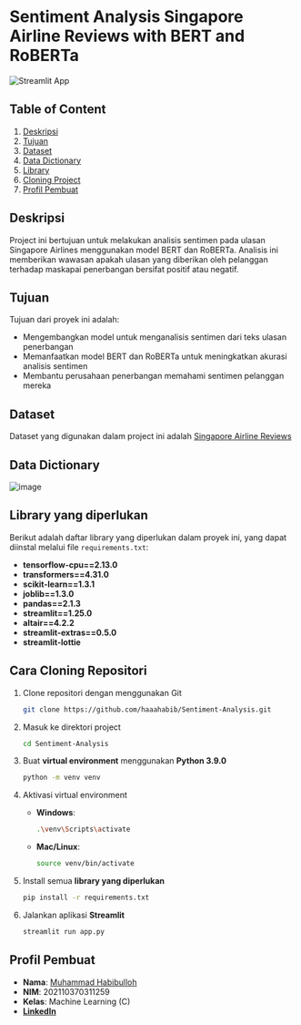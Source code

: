 # Sentiment Analysis Singapore Airline Reviews with BERT and RoBERTa

![Streamlit App](https://github.com/user-attachments/assets/2d2b4a44-1adf-4f3f-ad47-411e55abcf02)

## Table of Content

1. [Deskripsi](#Deskripsi)
2. [Tujuan](#Tujuan)
3. [Dataset](#Dataset)
4. [Data Dictionary](#Data-Dictionary)
5. [Library](#library-yang-diperlukan)
6. [Cloning Project](#Cara-Cloning-Repositori)
7. [Profil Pembuat](#Profil-Pembuat)

## Deskripsi

Project ini bertujuan untuk melakukan analisis sentimen pada ulasan Singapore Airlines menggunakan model BERT dan RoBERTa. Analisis ini memberikan wawasan apakah ulasan yang diberikan oleh pelanggan terhadap maskapai penerbangan bersifat positif atau negatif.

## Tujuan

Tujuan dari proyek ini adalah:
- Mengembangkan model untuk menganalisis sentimen dari teks ulasan penerbangan
- Memanfaatkan model BERT dan RoBERTa untuk meningkatkan akurasi analisis sentimen
- Membantu perusahaan penerbangan memahami sentimen pelanggan mereka

## Dataset
Dataset yang digunakan dalam project ini adalah [Singapore Airline Reviews](https://www.kaggle.com/datasets/kanchana1990/singapore-airlines-reviews)

## Data Dictionary
![image](https://github.com/user-attachments/assets/13a1b8af-6388-4ee8-ac4a-3ae1c2324f9f)

## Library yang diperlukan
Berikut adalah daftar library yang diperlukan dalam proyek ini, yang dapat diinstal melalui file `requirements.txt`:

- **tensorflow-cpu==2.13.0**
- **transformers==4.31.0**
- **scikit-learn==1.3.1**
- **joblib==1.3.0**
- **pandas==2.1.3**
- **streamlit==1.25.0**
- **altair==4.2.2**
- **streamlit-extras==0.5.0**
- **streamlit-lottie**

## Cara Cloning Repositori

1. Clone repositori dengan menggunakan Git
    ```bash
    git clone https://github.com/haaahabib/Sentiment-Analysis.git
    ```

2. Masuk ke direktori project
    ```bash
    cd Sentiment-Analysis
    ```

3. Buat **virtual environment** menggunakan **Python 3.9.0** 
    ```bash
    python -m venv venv
    ```

4. Aktivasi virtual environment
    - **Windows**:
      ```bash
      .\venv\Scripts\activate
      ```
    - **Mac/Linux**:
      ```bash
      source venv/bin/activate
      ```

5. Install semua **library yang diperlukan**
    ```bash
    pip install -r requirements.txt
    ```

6. Jalankan aplikasi **Streamlit**
    ```bash
    streamlit run app.py
    ```

## Profil Pembuat
- **Nama**: [Muhammad Habibulloh](https://github.com/haaahabib)
- **NIM**: 202110370311259
- **Kelas**: Machine Learning (C)
- [**LinkedIn**](https://www.linkedin.com/in/mhabibulloh/)

